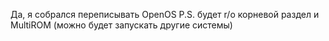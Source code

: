 Да, я собрался переписывать OpenOS
P.S. будет r/o корневой раздел и MultiROM (можно будет запускать другие системы)
